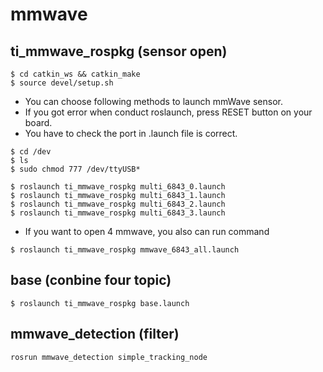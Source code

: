 # mmwave
## ti_mmwave_rospkg (sensor open)
```
$ cd catkin_ws && catkin_make
$ source devel/setup.sh
```
- You can choose following methods to launch mmWave sensor. 
- If you got error when conduct roslaunch, press RESET button on your board.
- You have to check the port in .launch file is correct. 
```
$ cd /dev
$ ls
$ sudo chmod 777 /dev/ttyUSB*
```
```
$ roslaunch ti_mmwave_rospkg multi_6843_0.launch
$ roslaunch ti_mmwave_rospkg multi_6843_1.launch
$ roslaunch ti_mmwave_rospkg multi_6843_2.launch
$ roslaunch ti_mmwave_rospkg multi_6843_3.launch
```
- If you want to open 4 mmwave, you also can run command
```
$ roslaunch ti_mmwave_rospkg mmwave_6843_all.launch

```
## base (conbine four topic)
```
$ roslaunch ti_mmwave_rospkg base.launch

```
## mmwave_detection (filter)
```
rosrun mmwave_detection simple_tracking_node
```



